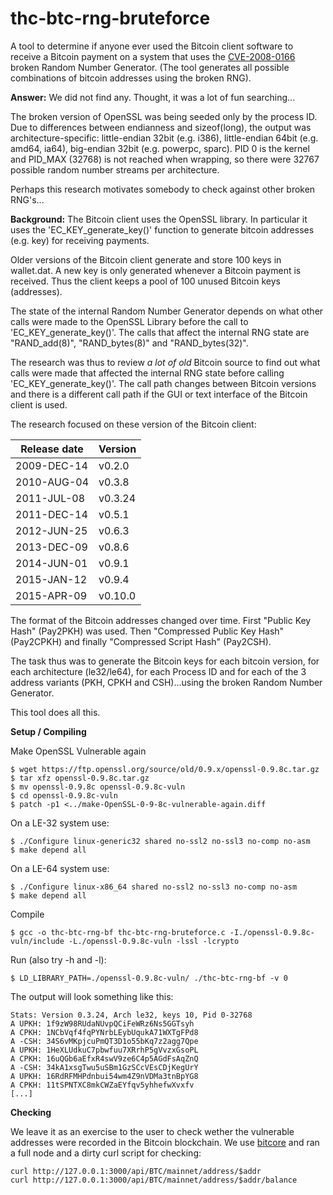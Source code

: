 # thc-btc-rng-bruteforce

A tool to determine if anyone ever used the Bitcoin client software to receive a Bitcoin payment on a system that uses the [CVE-2008-0166](https://cve.mitre.org/cgi-bin/cvename.cgi?name=CVE-2008-0166) broken Random Number Generator. (The tool generates all possible combinations of bitcoin addresses using the broken RNG).

**Answer:** We did not find any. Thought, it was a lot of fun searching...

The broken version of OpenSSL was being seeded only by the process ID. Due to differences between endianness and sizeof(long), the output was architecture-specific: little-endian 32bit (e.g. i386), little-endian 64bit (e.g. amd64, ia64), big-endian 32bit (e.g. powerpc, sparc). PID 0 is the kernel and PID_MAX (32768) is not reached when wrapping, so there were 32767 possible random number streams per architecture.

Perhaps this research motivates somebody to check against other broken RNG's...

**Background:**
The Bitcoin client uses the OpenSSL library. In particular it uses the 'EC_KEY_generate_key()' function to generate bitcoin addresses (e.g. key) for receiving payments.

Older versions of the Bitcoin client generate and store 100 keys in wallet.dat. A new key is only generated whenever a Bitcoin payment is received. Thus the client keeps a pool of 100 unused Bitcoin keys (addresses).

The state of the internal Random Number Generator depends on what other calls were made to the OpenSSL Library before the call to 'EC_KEY_generate_key()'. The calls that affect the internal RNG state are "RAND_add(8)", "RAND_bytes(8)" and "RAND_bytes(32)". 

The research was thus to review *a lot of old* Bitcoin source to find out what calls were made that affected the internal RNG state before calling 'EC_KEY_generate_key()'. The call path changes between Bitcoin versions and there is a different call path if the GUI or text interface of the Bitcoin client is used.

The research focused on these version of the Bitcoin client:

| Release date | Version |
|--------------|---------|
|2009-DEC-14| v0.2.0| 
|2010-AUG-04| v0.3.8|
|2011-JUL-08| v0.3.24|
|2011-DEC-14| v0.5.1|
|2012-JUN-25| v0.6.3|
|2013-DEC-09| v0.8.6|
|2014-JUN-01| v0.9.1|
|2015-JAN-12| v0.9.4|
|2015-APR-09| v0.10.0|

The format of the Bitcoin addresses changed over time. First "Public Key Hash" (Pay2PKH) was used. Then "Compressed Public Key Hash" (Pay2CPKH) and finally "Compressed Script Hash" (Pay2CSH).

The task thus was to generate the Bitcoin keys for each bitcoin version, for each architecture (le32/le64), for each Process ID and for each of the 3 address variants (PKH, CPKH and CSH)...using the broken Random Number Generator.

This tool does all this.

**Setup / Compiling**

Make OpenSSL Vulnerable again
```
$ wget https://ftp.openssl.org/source/old/0.9.x/openssl-0.9.8c.tar.gz
$ tar xfz openssl-0.9.8c.tar.gz
$ mv openssl-0.9.8c openssl-0.9.8c-vuln
$ cd openssl-0.9.8c-vuln
$ patch -p1 <../make-OpenSSL-0-9-8c-vulnerable-again.diff
```

On a LE-32 system use:
```
$ ./Configure linux-generic32 shared no-ssl2 no-ssl3 no-comp no-asm
$ make depend all
```

On a LE-64 system use:
```
$ ./Configure linux-x86_64 shared no-ssl2 no-ssl3 no-comp no-asm
$ make depend all
```

Compile
```
$ gcc -o thc-btc-rng-bf thc-btc-rng-bruteforce.c -I./openssl-0.9.8c-vuln/include -L./openssl-0.9.8c-vuln -lssl -lcrypto
```

Run (also try -h and -l):
```
$ LD_LIBRARY_PATH=./openssl-0.9.8c-vuln/ ./thc-btc-rng-bf -v 0
```

The output will look something like this:
```
Stats: Version 0.3.24, Arch le32, keys 10, Pid 0-32768
A UPKH: 1f9zW98RUdaNUvpQCiFeWRz6Ns5GGTsyh
A CPKH: 1NCbVqf4fqPYNrbLEybUqukA71WXTgFPd8
A -CSH: 34S6vMKpjcuPmQT3D1o55bKq7z2agg7Qpe
A UPKH: 1HeXLUdkuC7pbwfuu7XRrhP5gVvzxGsoPL
A CPKH: 16uQGb6aEfxR4swV9ze6C4p5AGdFsAqZnQ
A -CSH: 34kA1xsgTwu5uSBm1GzSCcVEsCDjKegUrY
A UPKH: 16RdRFMHPdnbui54wm4Z9nVDMa3tnBpYG8
A CPKH: 11tSPNTXC8mkCWZaEYfqv5yhhefwXvxfv
[...]
```


**Checking**

We leave it as an exercise to the user to check wether the vulnerable addresses were recorded in the Bitcoin blockchain. We use [bitcore](https://github.com/bitpay/bitcore) and ran a full node and a dirty curl script for checking:

```
curl http://127.0.0.1:3000/api/BTC/mainnet/address/$addr
curl http://127.0.0.1:3000/api/BTC/mainnet/address/$addr/balance
```

